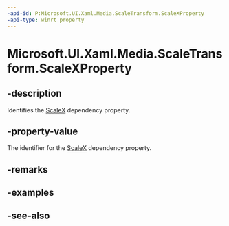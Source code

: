 ```yaml
---
-api-id: P:Microsoft.UI.Xaml.Media.ScaleTransform.ScaleXProperty
-api-type: winrt property
---
```


<!-- Property syntax
public Windows.UI.Xaml.DependencyProperty ScaleXProperty { get; }
-->

# Microsoft.UI.Xaml.Media.ScaleTransform.ScaleXProperty

## -description
Identifies the [ScaleX](scaletransform_scalex.md) dependency property.

## -property-value
The identifier for the [ScaleX](scaletransform_scalex.md) dependency property.

## -remarks

## -examples

## -see-also

